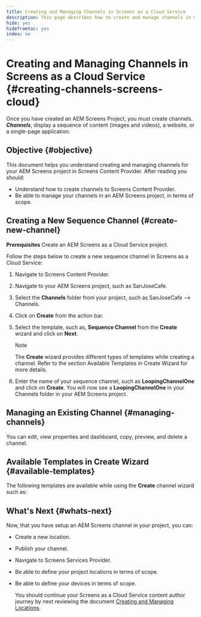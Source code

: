 ```yaml
---
title: Creating and Managing Channels in Screens as a Cloud Service
description: This page describes how to create and manage channels in Screens as a Cloud Service.
hide: yes
hidefromtoc: yes
index: no
---
```


# Creating and Managing Channels in Screens as a Cloud Service {#creating-channels-screens-cloud}

Once you have created an AEM Screens Project, you must create channels.
***Channels***, display a sequence of content (images and videos), a website, or a single-page application.

## Objective {#objective}

This document helps you understand creating and managing channels for your AEM Screens project in Screens Content Provider. After reading you should:

* Understand how to create channels to Screens Content Provider.
* Be able to manage your channels in an AEM Screens project, in terms of scope.

## Creating a New Sequence Channel {#create-new-channel}

**Prerequisites**
Create an AEM Screens as a Cloud Service project.

Follow the steps below to create a new sequence channel in Screens as a Cloud Service:

1. Navigate to Screens Content Provider.
1. Navigate to your AEM Screens project, such as SanJoseCafe.
1. Select the **Channels** folder from your project, such as SanJoseCafe --> Channels.
1. Click on **Create** from the action bar.
1. Select the template, such as, **Sequence Channel** from the **Create** wizard and click on **Next**.

   >[!NOTE]
   > The **Create** wizard provides different types of templates while creating a channel. Refer to the section Available Templates in Create Wizard for more details.

1. Enter the name of your sequence channel, such as **LoopingChannelOne** and click on **Create**.
   You will now see a **LoopingChannelOne** in your Channels folder in your AEM Screens project.

## Managing an Existing Channel {#managing-channels}

You can edit, view properties and dashboard, copy, preview, and delete a channel.

## Available Templates in Create Wizard {#available-templates}

The following templates are available while using the **Create** channel wizard such as:

## What's Next {#whats-next}

Now, that you have setup an AEM Screens channel in your project, you can:

* Create a new location.
* Publish your channel.
* Navigate to Screens Services Provider.
* Be able to define your project locations in terms of scope.
* Be able to define your devices in terms of scope.

  You should continue your Screens as a Cloud Service content author journey by next reviewing the document [Creating and Managing Locations](/help/screens-cloud/creating-locations-screens-cloud.md).